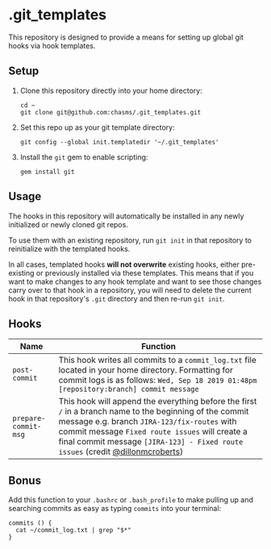 # .git_templates

This repository is designed to provide a means for setting up global git hooks via hook templates.

## Setup

1. Clone this repository directly into your home directory:
   ```
   cd ~
   git clone git@github.com:chasms/.git_templates.git
   ```
1. Set this repo up as your git template directory:
   ```
   git config --global init.templatedir '~/.git_templates'
   ```
1. Install the `git` gem to enable scripting:
   ```
   gem install git
   ```

## Usage

The hooks in this repository will automatically be installed in any newly initialized or newly cloned git repos.

To use them with an existing repository, run `git init` in that repository to reinitialize with the templated hooks.

In all cases, templated hooks **will not overwrite** existing hooks, either pre-existing or previously installed via these templates. This means that if you want to make changes to any hook template and want to see those changes carry over to that hook in a repository, you will need to delete the current hook in that repository's `.git` directory and then re-run `git init`.

## Hooks

| Name                 | Function                                                                                                                                                                                                                                                                                                                          |
| -------------------- | --------------------------------------------------------------------------------------------------------------------------------------------------------------------------------------------------------------------------------------------------------------------------------------------------------------------------------- |
| `post-commit`        | This hook writes all commits to a `commit_log.txt` file located in your home directory. Formatting for commit logs is as follows: `Wed, Sep 18 2019 01:48pm [repository:branch] commit message`                                                                                                                                   |
| `prepare-commit-msg` | This hook will append the everything before the first `/` in a branch name to the beginning of the commit message e.g. branch `JIRA-123/fix-routes` with commit message `Fixed route issues` will create a final commit message `[JIRA-123] - Fixed route issues` (credit [@dillonmcroberts](https://github.com/dillonmcroberts)) |

## Bonus

Add this function to your `.bashrc` or `.bash_profile` to make pulling up and searching commits as easy as typing `commits` into your terminal:

```
commits () {
  cat ~/commit_log.txt | grep "$*"
}
```

